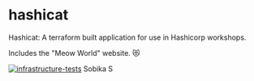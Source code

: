 # hashicat
Hashicat: A terraform built application for use in Hashicorp workshops.

Includes the "Meow World" website. 😻

[![infrastructure-tests](https://github.com/hashicorp/hashicat-azure/actions/workflows/infrastructure-tests.yml/badge.svg)](https://github.com/hashicorp/hashicat-azure/actions/workflows/infrastructure-tests.yml)
Sobika S